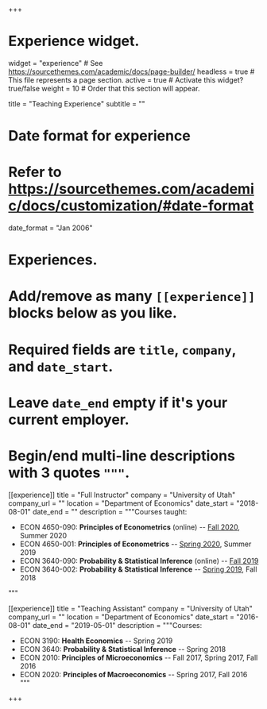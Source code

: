 +++
# Experience widget.
widget = "experience"  # See https://sourcethemes.com/academic/docs/page-builder/
headless = true  # This file represents a page section.
active = true  # Activate this widget? true/false
weight = 10  # Order that this section will appear.

title = "Teaching Experience"
subtitle = ""

# Date format for experience
#   Refer to https://sourcethemes.com/academic/docs/customization/#date-format
date_format = "Jan 2006"

# Experiences.
#   Add/remove as many `[[experience]]` blocks below as you like.
#   Required fields are `title`, `company`, and `date_start`.
#   Leave `date_end` empty if it's your current employer.
#   Begin/end multi-line descriptions with 3 quotes `"""`.

  
[[experience]]
  title = "Full Instructor"
  company = "University of Utah"
  company_url = ""
  location = "Department of Economics"
  date_start = "2018-08-01"
  date_end = ""
  description = """Courses taught:
  
  * ECON 4650-090: **Principles of Econometrics** (online) -- [Fall 2020]( https://student.apps.utah.edu/uofu/stu/class-tools/syllabus/1208/9227/syllabus_4650_fall20.pdf), Summer 2020
  * ECON 4650-001: **Principles of Econometrics** -- [Spring 2020](https://www.econ.utah.edu/class-syllabi/spring_2020/ECON_4650_Santetti.pdf), Summer 2019
  * ECON 3640-090: **Probability & Statistical Inference** (online) -- [Fall 2019](https://www.econ.utah.edu/class-syllabi/fall_2019/ECON_3640-090_Santetti.pdf)
  * ECON 3640-002: **Probability & Statistical Inference** -- [Spring 2019](syllabus-3640-sp2019.pdf), Fall 2018
  
  
  """
  
  
[[experience]]
  title = "Teaching Assistant"
  company = "University of Utah"
  company_url = ""
  location = "Department of Economics"
  date_start = "2016-08-01"
  date_end = "2019-05-01"
  description = """Courses:
  
  * ECON 3190: **Health Economics** -- Spring 2019
  * ECON 3640: **Probability & Statistical Inference** -- Spring 2018
  * ECON 2010: **Principles of Microeconomics** -- Fall 2017, Spring 2017, Fall 2016
  * ECON 2020: **Principles of Macroeconomics** -- Spring 2017, Fall 2016
  """

+++

